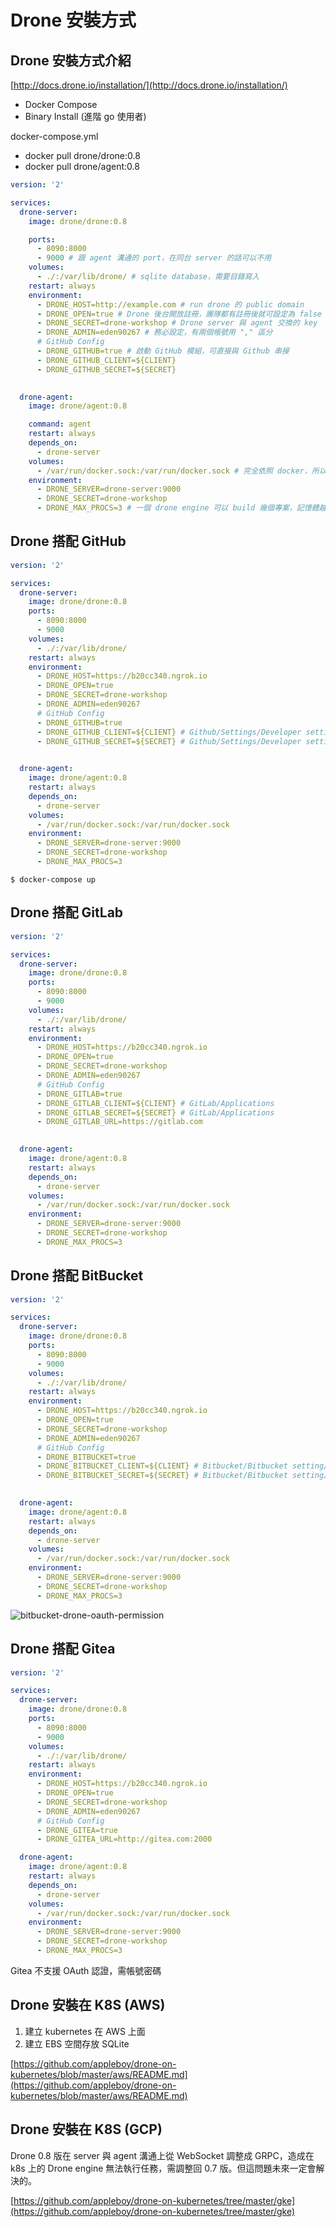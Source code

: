# Drone 安裝方式

## Drone 安裝方式介紹

[http://docs.drone.io/installation/](http://docs.drone.io/installation/)

- Docker Compose
- Binary Install (進階 go 使用者)

docker-compose.yml

- docker pull drone/drone:0.8
- docker pull drone/agent:0.8

```yaml
version: '2'

services:
  drone-server:
    image: drone/drone:0.8

    ports:
      - 8090:8000
      - 9000 # 跟 agent 溝通的 port，在同台 server 的話可以不用
    volumes:
      - ./:/var/lib/drone/ # sqlite database，需要目錄寫入
    restart: always
    environment:
      - DRONE_HOST=http://example.com # run drone 的 public domain
      - DRONE_OPEN=true # Drone 後台開放註冊，團隊都有註冊後就可設定為 false
      - DRONE_SECRET=drone-workshop # Drone server 與 agent 交換的 key
      - DRONE_ADMIN=eden90267 # 務必設定，有兩個帳號用 "," 區分
      # GitHub Config
      - DRONE_GITHUB=true # 啟動 GitHub 模組，可直接與 Github 串接
      - DRONE_GITHUB_CLIENT=${CLIENT}
      - DRONE_GITHUB_SECRET=${SECRET}
      

  drone-agent:
    image: drone/agent:0.8

    command: agent
    restart: always
    depends_on:
      - drone-server
    volumes:
      - /var/run/docker.sock:/var/run/docker.sock # 完全依照 docker，所以要 volume docker.sock
    environment:
      - DRONE_SERVER=drone-server:9000
      - DRONE_SECRET=drone-workshop
      - DRONE_MAX_PROCS=3 # 一個 drone engine 可以 build 幾個專案，記憶體越高這裡可以調越高
```

## Drone 搭配 GitHub

```yaml
version: '2'

services:
  drone-server:
    image: drone/drone:0.8
    ports:
      - 8090:8000
      - 9000
    volumes:
      - ./:/var/lib/drone/
    restart: always
    environment:
      - DRONE_HOST=https://b20cc340.ngrok.io
      - DRONE_OPEN=true
      - DRONE_SECRET=drone-workshop
      - DRONE_ADMIN=eden90267
      # GitHub Config
      - DRONE_GITHUB=true
      - DRONE_GITHUB_CLIENT=${CLIENT} # Github/Settings/Developer settings/OAuth App
      - DRONE_GITHUB_SECRET=${SECRET} # Github/Settings/Developer settings/OAuth App
      

  drone-agent:
    image: drone/agent:0.8
    restart: always
    depends_on:
      - drone-server
    volumes:
      - /var/run/docker.sock:/var/run/docker.sock
    environment:
      - DRONE_SERVER=drone-server:9000
      - DRONE_SECRET=drone-workshop
      - DRONE_MAX_PROCS=3
```

```shell
$ docker-compose up
```

## Drone 搭配 GitLab

```yaml
version: '2'

services:
  drone-server:
    image: drone/drone:0.8
    ports:
      - 8090:8000
      - 9000
    volumes:
      - ./:/var/lib/drone/
    restart: always
    environment:
      - DRONE_HOST=https://b20cc340.ngrok.io
      - DRONE_OPEN=true
      - DRONE_SECRET=drone-workshop
      - DRONE_ADMIN=eden90267
      # GitHub Config
      - DRONE_GITLAB=true
      - DRONE_GITLAB_CLIENT=${CLIENT} # GitLab/Applications
      - DRONE_GITLAB_SECRET=${SECRET} # GitLab/Applications
      - DRONE_GITLAB_URL=https://gitlab.com
      

  drone-agent:
    image: drone/agent:0.8
    restart: always
    depends_on:
      - drone-server
    volumes:
      - /var/run/docker.sock:/var/run/docker.sock
    environment:
      - DRONE_SERVER=drone-server:9000
      - DRONE_SECRET=drone-workshop
      - DRONE_MAX_PROCS=3
```

## Drone 搭配 BitBucket

```yaml
version: '2'

services:
  drone-server:
    image: drone/drone:0.8
    ports:
      - 8090:8000
      - 9000
    volumes:
      - ./:/var/lib/drone/
    restart: always
    environment:
      - DRONE_HOST=https://b20cc340.ngrok.io
      - DRONE_OPEN=true
      - DRONE_SECRET=drone-workshop
      - DRONE_ADMIN=eden90267
      # GitHub Config
      - DRONE_BITBUCKET=true
      - DRONE_BITBUCKET_CLIENT=${CLIENT} # Bitbucket/Bitbucket setting/OAuth 
      - DRONE_BITBUCKET_SECRET=${SECRET} # Bitbucket/Bitbucket setting/OAuth 
      

  drone-agent:
    image: drone/agent:0.8
    restart: always
    depends_on:
      - drone-server
    volumes:
      - /var/run/docker.sock:/var/run/docker.sock
    environment:
      - DRONE_SERVER=drone-server:9000
      - DRONE_SECRET=drone-workshop
      - DRONE_MAX_PROCS=3
```

![bitbucket-drone-oauth-permission](../assets/bitbucket-drone-oauth-permission.png)

## Drone 搭配 Gitea

```yaml
version: '2'

services:
  drone-server:
    image: drone/drone:0.8
    ports:
      - 8090:8000
      - 9000
    volumes:
      - ./:/var/lib/drone/
    restart: always
    environment:
      - DRONE_HOST=https://b20cc340.ngrok.io
      - DRONE_OPEN=true
      - DRONE_SECRET=drone-workshop
      - DRONE_ADMIN=eden90267
      # GitHub Config
      - DRONE_GITEA=true
      - DRONE_GITEA_URL=http://gitea.com:2000

  drone-agent:
    image: drone/agent:0.8
    restart: always
    depends_on:
      - drone-server
    volumes:
      - /var/run/docker.sock:/var/run/docker.sock
    environment:
      - DRONE_SERVER=drone-server:9000
      - DRONE_SECRET=drone-workshop
      - DRONE_MAX_PROCS=3
```

Gitea 不支援 OAuth 認證，需帳號密碼

## Drone 安裝在 K8S (AWS)

1. 建立 kubernetes 在 AWS 上面
2. 建立 EBS 空間存放 SQLite

[https://github.com/appleboy/drone-on-kubernetes/blob/master/aws/README.md](https://github.com/appleboy/drone-on-kubernetes/blob/master/aws/README.md)

## Drone 安裝在 K8S (GCP)

Drone 0.8 版在 server 與 agent 溝通上從 WebSocket 調整成 GRPC，造成在 k8s
上的 Drone engine 無法執行任務，需調整回 0.7 版。但這問題未來一定會解決的。

[https://github.com/appleboy/drone-on-kubernetes/tree/master/gke](https://github.com/appleboy/drone-on-kubernetes/tree/master/gke)

